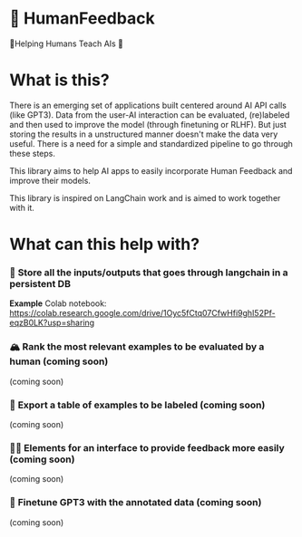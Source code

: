 # 🍬 HumanFeedback
👨Helping Humans Teach AIs 🤖 

# What is this?
There is an emerging set of applications built centered around AI API calls (like GPT3). Data from the user-AI interaction can be evaluated, (re)labeled and then used to improve the model (through finetuning or RLHF). But just storing the results in a unstructured manner doesn't make the data very useful. There is a need for a simple and standardized pipeline to go through these steps. 

This library aims to help AI apps to easily incorporate Human Feedback and improve their models.

This library is inspired on LangChain work and is aimed to work together with it.

# What can this help with?
### 💾 **Store all the inputs/outputs that goes through langchain in a persistent DB**

**Example** 
Colab notebook: https://colab.research.google.com/drive/1Oyc5fCtq07CfwHfi9ghI52Pf-eqzB0LK?usp=sharing

### 🏔️ **Rank the most relevant examples to be evaluated by a human (coming soon)**

(coming soon)

### 📜 **Export a table of examples to be labeled (coming soon)**

(coming soon)

### 🧑‍🎓 **Elements for an interface to provide feedback more easily (coming soon)**

(coming soon)

### 💎 **Finetune GPT3 with the annotated data (coming soon)**

(coming soon)